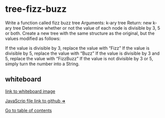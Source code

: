 # tree-fizz-buzz
Write a function called fizz buzz tree
Arguments: k-ary tree
Return: new k-ary tree
Determine whether or not the value of each node is divisible by 3, 5 or both. Create a new tree with the same structure as the original, but the values modified as follows:

If the value is divisible by 3, replace the value with “Fizz”
If the value is divisible by 5, replace the value with “Buzz”
If the value is divisible by 3 and 5, replace the value with “FizzBuzz”
If the value is not divisible by 3 or 5, simply turn the number into a String.

## whiteboard

[link to whiteboard image](https://i.imgur.com/vSWAGHb.png)


[JavaScrip file link to github ➜](https://github.com/Suhaib-Ersan/401-data-structures-and-algorithms/blob/main/class-18-tree-fizz-buzz/tree-fizz-buzz.js)

[Go to table of contents](https://suhaib-ersan.github.io/401-data-structures-and-algorithms)